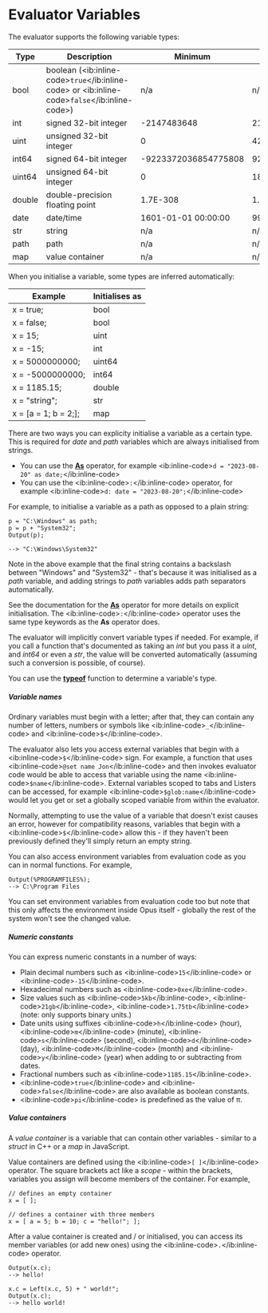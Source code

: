 # Evaluator Variables

The evaluator supports the following variable types:

| Type   | Description                                                                                           | Minimum              | Maximum              |
|--------|-------------------------------------------------------------------------------------------------------|----------------------|----------------------|
| bool   | boolean (\<ib:inline-code\>`true`\</ib:inline-code\> or \<ib:inline-code\>`false`\</ib:inline-code\>) | n/a                  | n/a                  |
| int    | signed 32-bit integer                                                                                 | -2147483648          | 2147483647           |
| uint   | unsigned 32-bit integer                                                                               | 0                    | 4294967295           |
| int64  | signed 64-bit integer                                                                                 | -9223372036854775808 | 9223372036854775807  |
| uint64 | unsigned 64-bit integer                                                                               | 0                    | 18446744073709551615 |
| double | double-precision floating point                                                                       | 1.7E-308             | 1.7E+308             |
| date   | date/time                                                                                             | 1601-01-01 00:00:00  | 9999-12-31 23:59:59  |
| str    | string                                                                                                | n/a                  | n/a                  |
| path   | path                                                                                                  | n/a                  | n/a                  |
| map    | value container                                                                                       | n/a                  | n/a                  |

When you initialise a variable, some types are inferred automatically:

| Example                | Initialises as |
|------------------------|----------------|
| x = true;              | bool           |
| x = false;             | bool           |
| x = 15;                | uint           |
| x = -15;               | int            |
| x = 5000000000;        | uint64         |
| x = -5000000000;       | int64          |
| x = 1185.15;           | double         |
| x = "string";          | str            |
| x = \[a = 1; b = 2;\]; | map            |

There are two ways you can explicity initialise a variable as a certain type. This is required for *date* and *path* variables which are always initialised from strings.

- You can use the **[As](/Manual/reference/evaluator/as.md)** operator, for example \<ib:inline-code\>`d = "2023-08-20" as date;`\</ib:inline-code\>
- You can use the \<ib:inline-code\>`:`\</ib:inline-code\> operator, for example \<ib:inline-code\>`d: date = "2023-08-20";`\</ib:inline-code\>

For example, to initialise a variable as a path as opposed to a plain string:

    p = "C:\Windows" as path;
    p = p + "System32";
    Output(p);

    --> "C:\Windows\System32"

Note in the above example that the final string contains a backslash between "Windows" and "System32" - that's because it was initialised as a *path* variable, and adding strings to *path* variables adds path separators automatically.

See the documentation for the **[As](/Manual/reference/evaluator/as.md)** operator for more details on explicit initialisation. The \<ib:inline-code\>`:`\</ib:inline-code\> operator uses the same type keywords as the **As** operator does.

The evaluator will implicitly convert variable types if needed. For example, if you call a function that's documented as taking an *int* but you pass it a *uint*, and *int64* or even a *str*, the value will be converted automatically (assuming such a conversion is possible, of course).

You can use the **[typeof](/Manual/reference/evaluator/typeof.md)** function to determine a variable's type.

##### Variable names

Ordinary variables must begin with a letter; after that, they can contain any number of letters, numbers or symbols like \<ib:inline-code\>`_`\</ib:inline-code\> and \<ib:inline-code\>`$`\</ib:inline-code\>.

The evaluator also lets you access external variables that begin with a \<ib:inline-code\>`$`\</ib:inline-code\> sign. For example, a function that uses \<ib:inline-code\>`@set name Jon`\</ib:inline-code\> and then invokes evaluator code would be able to access that variable using the name \<ib:inline-code\>`$name`\</ib:inline-code\>. External variables scoped to tabs and Listers can be accessed, for example \<ib:inline-code\>`$glob:name`\</ib:inline-code\> would let you get or set a globally scoped variable from within the evaluator.

Normally, attempting to use the value of a variable that doesn't exist causes an error, however for compatibility reasons, variables that begin with a \<ib:inline-code\>`$`\</ib:inline-code\> allow this - if they haven't been previously defined they'll simply return an empty string.

You can also access environment variables from evaluation code as you can in normal functions. For example,

    Output(%PROGRAMFILES%);
    --> C:\Program Files

You can set environment variables from evaluation code too but note that this only affects the environment inside Opus itself - globally the rest of the system won't see the changed value.

##### Numeric constants

You can express numeric constants in a number of ways:

- Plain decimal numbers such as \<ib:inline-code\>`15`\</ib:inline-code\> or \<ib:inline-code\>`-15`\</ib:inline-code\>.
- Hexadecimal numbers such as \<ib:inline-code\>`0xe`\</ib:inline-code\>.
- Size values such as \<ib:inline-code\>`5kb`\</ib:inline-code\>, \<ib:inline-code\>`21gb`\</ib:inline-code\>, \<ib:inline-code\>`1.75tb`\</ib:inline-code\> (note: only supports binary units.)
- Date units using suffixes \<ib:inline-code\>`h`\</ib:inline-code\> (hour), \<ib:inline-code\>`m`\</ib:inline-code\> (minute), \<ib:inline-code\>`s`\</ib:inline-code\> (second), \<ib:inline-code\>`d`\</ib:inline-code\> (day), \<ib:inline-code\>`M`\</ib:inline-code\> (month) and \<ib:inline-code\>`y`\</ib:inline-code\> (year) when adding to or subtracting from dates.
- Fractional numbers such as \<ib:inline-code\>`1185.15`\</ib:inline-code\>.
- \<ib:inline-code\>`true`\</ib:inline-code\> and \<ib:inline-code\>`false`\</ib:inline-code\> are also available as boolean constants.
- \<ib:inline-code\>`pi`\</ib:inline-code\> is predefined as the value of π.

##### Value containers

A *value container* is a variable that can contain other variables - similar to a *struct* in C++ or a *map* in JavaScript.

Value containers are defined using the \<ib:inline-code\>`[ ]`\</ib:inline-code\> operator. The square brackets act like a *scope* - within the brackets, variables you assign will become members of the container. For example,

    // defines an empty container
    x = [ ];

    // defines a container with three members
    x = [ a = 5; b = 10; c = "hello!"; ];

After a value container is created and / or initialised, you can access its member variables (or add new ones) using the \<ib:inline-code\>`.`\</ib:inline-code\> operator.

    Output(x.c);
    --> hello!

    x.c = Left(x.c, 5) + " world!";
    Output(x.c);
    --> hello world!
